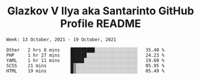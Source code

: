 <h1 align="center">Glazkov V Ilya aka Santarinto GitHub Profile README</h1>

<!--START_SECTION:waka-->
```text
Week: 13 October, 2021 - 19 October, 2021

Other   2 hrs 8 mins    █████████░░░░░░░░░░░░░░░░   35.40 % 
PHP     1 hr 27 mins    ██████░░░░░░░░░░░░░░░░░░░   24.23 % 
YAML    1 hr 11 mins    █████░░░░░░░░░░░░░░░░░░░░   19.60 % 
SCSS    21 mins         █▒░░░░░░░░░░░░░░░░░░░░░░░   05.95 % 
HTML    19 mins         █▒░░░░░░░░░░░░░░░░░░░░░░░   05.49 % 
```
<!--END_SECTION:waka-->